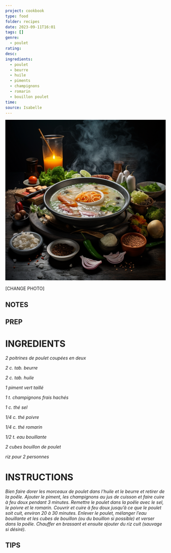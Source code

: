```yaml
---
project: cookbook
type: food
folder: recipes
date: 2023-09-11T16:01
tags: []
genre:
  - poulet
rating: 
desc: 
ingredients:
  - poulet
  - beurre
  - huile
  - piments
  - champignons
  - romarin
  - bouillon poulet
time: 
source: Isabelle
---
```


![IMAGE](_default.png)


[CHANGE PHOTO]


## NOTES




## PREP


# INGREDIENTS

_2 poitrines de poulet coupées en_
_deux_

_2 c. tab. beurre_

_2 c. tab. huile_

_1 piment vert taillé_

_1 t. champignons frais hachés_

_1 c. thé sel_

_1/4 c. thé poivre_

_1/4 c. thé romarin_

_1/2 t. eau bouillante_

_2 cubes bouillon de poulet_

_riz pour 2 personnes_


# INSTRUCTIONS

_Bien faire dorer les morceaux de poulet_
_dans l’huile et le beurre et retirer de la_
_poêle. Ajouter le piment, les champignons_
_au jus de cuisson et faire cuire à feu doux_
_pendant 3 minutes. Remettre le poulet dans_
_la poêle avec le sel, le poivre et le romarin._
_Couvrir et cuire à feu doux jusqu’à ce que le_
_poulet soit cuit, environ 20 à 30 minutes._
_Enlever le poulet, mélanger l’eau bouillante_
_et les cubes de bouillon (ou du bouillon si_
_possible) et verser dans la poêle. Chauffer_
_en brassant et ensuite ajouter du riz cuit_
_(sauvage si désiré)._


## TIPS



